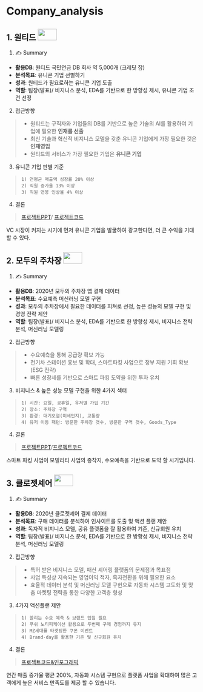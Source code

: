 # Company_analysis

## 1. 원티드 <img src="https://user-images.githubusercontent.com/78400270/119433149-a2206f00-bd50-11eb-98b7-03c7887665fd.png" width="50" height="30">
1) ✍ Summary
- **활용DB**: 원티드 국민연금 DB 회사 약 5,000개 (크레딧 잡)
- **분석목표**: 유니콘 기업 선별하기
- **성과**: 원티드가 필요로하는 유니콘 기업 도출
- **역할**: 팀장(발표)/ 비지니스 분석, EDA를 기반으로 한 방향성 제시, 유니콘 기업 조건 선정
2) 접근방향
> - 원티드는 구직자와 기업들의 DB를 기반으로 높은 기술의 AI를 활용하여 기업에 필요한 **인재를 선출**
> - 최신 기술과 혁신적 비지니스 모델을 갖춘 유니콘 기업에게 가장 필요한 것은 **인재영입**
> - 원티드의 서비스가 가장 필요한 기업은 **유니콘 기업**
3) 유니콘 기업 판별 기준
>     1) 연평균 매출액 성장률 20% 이상
>     2) 직원 증가율 13% 이상
>     3) 직원 연봉 인상율 4% 이상
4) 결론
> [프로젝트PPT](https://github.com/taeyoung94/Company_analysis/blob/main/Project_no.1/1%EC%A3%BC%EC%B0%A8%20ppt.pdf)/ [프로젝트코드](https://nbviewer.jupyter.org/github/taeyoung94/Company_analysis/blob/main/Project_no.1/Project1_%EC%9B%90%ED%8B%B0%EB%93%9C_%EA%B9%80%ED%83%9C%EC%98%81.ipynb)  

VC 시장이 커지는 시기에 먼저 유니콘 기업을 발굴하여 광고한다면, 더 큰 수익을 기대 할 수 있다.

## 2. 모두의 주차장 <img src="https://user-images.githubusercontent.com/78400270/119437365-f29bca80-bd58-11eb-91e9-ca2423211bf1.jpeg" width="50" height="30">
1) ✍ Summary
- **활용DB**: 2020년 모두의 주차장 앱 결제 데이터
- **분석목표**: 수요예측 머신러닝 모델 구현
- **성과**: 모두의 주차장에서 필요한 데이터를 피쳐로 선정, 높은 성능의 모델 구현 및 경영 전략 제안
- **역할**: 팀장(발표)/ 비지니스 분석, EDA를 기반으로 한 방향성 제시, 비지니스 전략 분석, 머신러닝 모델링
2) 접근방향
> - 수요예측을 통해 공급량 확보 가능
> - 전기차 스테이션 홍보 및 확대, 스마트파킹 사업으로 정부 지원 기회 확보(ESG 전략)
> - 빠른 성장세를 기반으로 스마트 파킹 도약을 위한 투자 유치
3) 비지니스 & 높은 성능 모델 구현을 위한 4가지 섹터
>     1) 시간: 요일, 공휴일, 유저별 가입 기간
>     2) 장소: 주차장 구역
>     3) 환경: 대기오염(미세먼지), 교통량
>     4) 유저 이동 패턴: 방문한 주차장 갯수, 방문한 구역 갯수, Goods_Type
4) 결론
> [프로젝트PPT](https://github.com/taeyoung94/Company_analysis/blob/main/Project_no.2/team2_wanted_week2_ppt.pdf)/[프로젝트코드](https://nbviewer.jupyter.org/github/taeyoung94/Company_analysis/blob/main/Project_no.2/Project2_%EB%AA%A8%EB%91%90%EC%BB%B4%ED%8D%BC%EB%8B%88_%EA%B9%80%ED%83%9C%EC%98%81.ipynb)

스마트 파킹 사업이 모빌리티 사업의 종착지, 수요예측을 기반으로 도약 할 시기입니다.

## 3. 클로젯셰어 <img src="https://user-images.githubusercontent.com/78400270/119438545-6b9c2180-bd5b-11eb-883d-7a33e8647ed8.jpeg" width="50" height="30">
1) ✍ Summary
- **활용DB**: 2020년 클로젯셰어 결제 데이터
- **분석목표**: 구매 데이터를 분석하여 인사이트를 도출 및 액션 플랜 제안
- **성과**: 독자적 비지니스 모델, 공유 플랫폼을 잘 활용하여 기존, 신규회원 유치
- **역할**: 팀장(발표)/ 비지니스 분석, EDA를 기반으로 한 방향성 제시, 비지니스 전략 분석, 머신러닝 모델링
2) 접근방향
> - 특허 받은 비지니스 모델, 패션 셰어링 플랫폼의 문제점과 목표점
> - 사업 특성상 지속되는 영업이익 적자, 흑자전환을 위해 필요한 요소
> - 효율적 데이터 분석 및 머신러닝 모델 구현으로 자동화 시스템 고도화 및 맞춤 마켓팅 전략을 통한 다양한 고객층 형성
3) 4가지 액션플랜 제안
>     1) 쏠리는 수요 예측 & 브랜드 입점 필요
>     2) 푸쉬 노티피케이션 활용으로 두번째 구매 경험까지 유지
>     3) MZ세대를 타겟팅한 쿠폰 이벤트
>     4) Brand-day를 활용한 기존 및 신규회원 유치
4) 결론
> [프로젝트코드&인포그래픽](https://nbviewer.jupyter.org/github/taeyoung94/Company_analysis/blob/main/Project_no.3/Project3_%ED%81%B4%EB%A1%9C%EC%A0%AF%EC%85%B0%EC%96%B4_%EA%B9%80%ED%83%9C%EC%98%81.ipynb)

연간 매출 증가율 평균 200%, 자동화 시스템 구현으로 플랫폼 사업을 확대하여 많은 고객에게 높은 서비스 만족도를 제공 할 수 있습니다.

